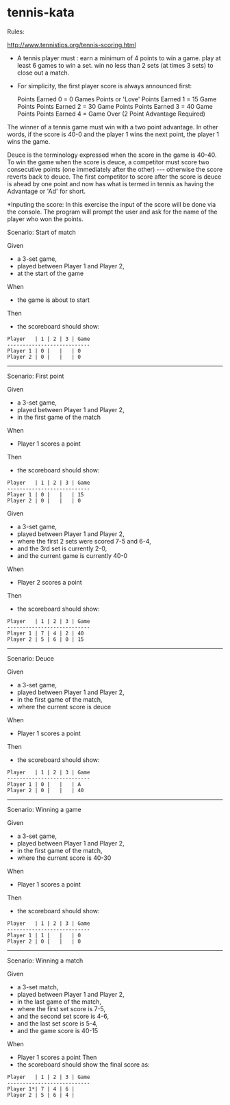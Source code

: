 # tennis-kata

Rules:

http://www.tennistips.org/tennis-scoring.html

* A tennis player must :
	earn a minimum of 4 points to win a game.
	play at least 6 games to win a set.
	win no less than 2 sets (at times 3 sets) to close out a match.

* For simplicity, the first player score is always announced first: 

	Points Earned 0 = 0 Games Points or 'Love'
	Points Earned 1 = 15 Game Points
	Points Earned 2 = 30 Game Points
	Points Earned 3 = 40 Game Points
	Points Earned 4 = Game Over (2 Point Advantage Required)
	
The winner of a tennis game must win with a two point advantage. In other words, if the score is 40-0 and the player 1 wins the next point, the player 1 wins the game.

Deuce is the terminology expressed when the score in the game is 40-40. To win the game when the score is deuce, a competitor must score two consecutive points (one immediately after the other) --- otherwise the score reverts back to deuce.
The first competitor to score after the score is deuce is ahead by one point and now has what is termed in tennis as having the Advantage or 'Ad' for short.

*Inputing the score:
	In this exercise the input of the score will be done via the console. 
	The program will prompt the user and ask for the name of the player who won the points.

Scenario: Start of match

Given 
* a 3-set game,
* played between Player 1 and Player 2,
* at the start of the game

When
* the game is about to start

Then
* the scoreboard should show:

```	
Player   | 1 | 2 | 3 | Game
---------------------------
Player 1 | 0 |   |   | 0
Player 2 | 0 |   |   | 0
```

_____________________________________________________

Scenario: First point

Given 
* a 3-set game,
* played between Player 1 and Player 2,
* in the first game of the match

When
* Player 1 scores a point

Then
* the scoreboard should show:
	
```
Player   | 1 | 2 | 3 | Game
---------------------------
Player 1 | 0 |   |   | 15
Player 2 | 0 |   |   | 0
```


Given
* a 3-set game,
* played between Player 1 and Player 2,
* where the first 2 sets were scored 7-5 and 6-4,
* and the 3rd set is currently 2-0,
* and the current game is currently 40-0

When
* Player 2 scores a point

Then
* the scoreboard should show:

```
Player   | 1 | 2 | 3 | Game
---------------------------
Player 1 | 7 | 4 | 2 | 40
Player 2 | 5 | 6 | 0 | 15
```

__________________________________________________

Scenario: Deuce

Given 
* a 3-set game,
* played between Player 1 and Player 2,
* in the first game of the match,
* where the current score is deuce

When
* Player 1 scores a point

Then
* the scoreboard should show:

```	
Player   | 1 | 2 | 3 | Game
---------------------------
Player 1 | 0 |   |   | A
Player 2 | 0 |   |   | 40
```

___________________________________________________

Scenario: Winning a game

Given 
* a 3-set game,
* played between Player 1 and Player 2,
* in the first game of the match,
* where the current score is 40-30

When
* Player 1 scores a point

Then
* the scoreboard should show:

```	
Player   | 1 | 2 | 3 | Game
---------------------------
Player 1 | 1 |   |   | 0
Player 2 | 0 |   |   | 0
```

___________________________________________________

Scenario: Winning a match

Given 
* a 3-set match,
* played between Player 1 and Player 2,
* in the last game of the match,
* where the first set score is 7-5,
* and the second set score is 4-6,
* and the last set score is 5-4,
* and the game score is 40-15
	
When
* Player 1 scores a point
Then
* the scoreboard should show the final score as:

```	
Player   | 1 | 2 | 3 | Game
---------------------------
Player 1*| 7 | 4 | 6 | 
Player 2 | 5 | 6 | 4 | 
```
